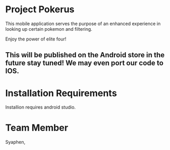 # Project Pokerus

This mobile application serves the purpose of an enhanced experience in looking up certain pokemon and filtering.

Enjoy the power of elite four!

## This will be published on the Android store in the future stay tuned! We may even port our code to IOS.

# Installation Requirements

Installion requires android studio.

# Team Member
Syaphen, 
